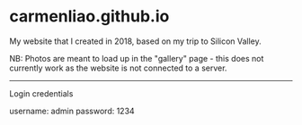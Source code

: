 # carmenliao.github.io
My website that I created in 2018, based on my trip to Silicon Valley. 

NB: Photos are meant to load up in the "gallery" page - this does not currently work as the website is not connected to a server. 

-----------
Login credentials

username: admin
password: 1234
